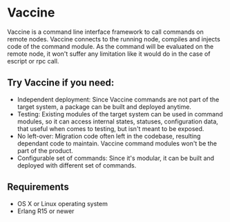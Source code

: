 Vaccine
============

Vaccine is a command line interface framework to call commands on remote nodes. Vaccine connects to the running node, compiles and injects code of the command module. As the command will be evaluated on the remote node, it won't suffer any limitation like it would do in the case of escript or rpc call.

Try Vaccine if you need:
------------------------

*   Independent deployment: Since Vaccine commands are not part of the target system, a package can be built and deployed anytime. 
*   Testing: Existing modules of the target system can be used in command modules, so it can access internal states, statuses, configuration data, that useful when comes to testing, but isn't meant to be exposed.
*   No left-over: Migration code often left in the codebase, resulting dependant code to maintain. Vaccine command modules won't be the part of the product. 
*   Configurable set of commands: Since it's modular, it can be built and deployed with different set of commands.


Requirements
------------
*   OS X or Linux operating system
*   Erlang R15 or newer
